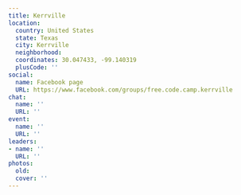 ```yaml
---
title: Kerrville
location:
  country: United States
  state: Texas
  city: Kerrville
  neighborhood: 
  coordinates: 30.047433, -99.140319
  plusCode: ''
social:
  name: Facebook page
  URL: https://www.facebook.com/groups/free.code.camp.kerrville
chat:
  name: ''
  URL: ''
event:
  name: ''
  URL: ''
leaders:
- name: ''
  URL: ''
photos:
  old: 
  cover: ''
---
```

